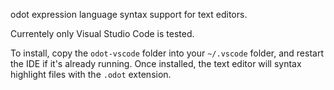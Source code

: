odot expression language syntax support for text editors.

Currentely only Visual Studio Code is tested.

To install, copy the `odot-vscode` folder into your `~/.vscode` folder, and restart the IDE if it's already running.
Once installed, the text editor will syntax highlight files with the `.odot` extension.
